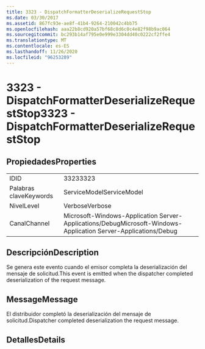 ```yaml
---
title: 3323 - DispatchFormatterDeserializeRequestStop
ms.date: 03/30/2017
ms.assetid: 867fc93e-ae8f-41b4-9264-210042c4bb75
ms.openlocfilehash: aaa22b8cd920a57bf68c8d6c0c4e82f98b9ac064
ms.sourcegitcommit: bc293b14af795e0e999e3304dd40c0222cf2ffe4
ms.translationtype: MT
ms.contentlocale: es-ES
ms.lasthandoff: 11/26/2020
ms.locfileid: "96253289"
---
```

# <a name="3323---dispatchformatterdeserializerequeststop"></a><span data-ttu-id="bcbfd-102">3323 - DispatchFormatterDeserializeRequestStop</span><span class="sxs-lookup"><span data-stu-id="bcbfd-102">3323 - DispatchFormatterDeserializeRequestStop</span></span>

## <a name="properties"></a><span data-ttu-id="bcbfd-103">Propiedades</span><span class="sxs-lookup"><span data-stu-id="bcbfd-103">Properties</span></span>  
  
|||  
|-|-|  
|<span data-ttu-id="bcbfd-104">ID</span><span class="sxs-lookup"><span data-stu-id="bcbfd-104">ID</span></span>|<span data-ttu-id="bcbfd-105">3323</span><span class="sxs-lookup"><span data-stu-id="bcbfd-105">3323</span></span>|  
|<span data-ttu-id="bcbfd-106">Palabras clave</span><span class="sxs-lookup"><span data-stu-id="bcbfd-106">Keywords</span></span>|<span data-ttu-id="bcbfd-107">ServiceModel</span><span class="sxs-lookup"><span data-stu-id="bcbfd-107">ServiceModel</span></span>|  
|<span data-ttu-id="bcbfd-108">Nivel</span><span class="sxs-lookup"><span data-stu-id="bcbfd-108">Level</span></span>|<span data-ttu-id="bcbfd-109">Verbose</span><span class="sxs-lookup"><span data-stu-id="bcbfd-109">Verbose</span></span>|  
|<span data-ttu-id="bcbfd-110">Canal</span><span class="sxs-lookup"><span data-stu-id="bcbfd-110">Channel</span></span>|<span data-ttu-id="bcbfd-111">Microsoft-Windows-Application Server-Applications/Debug</span><span class="sxs-lookup"><span data-stu-id="bcbfd-111">Microsoft-Windows-Application Server-Applications/Debug</span></span>|  
  
## <a name="description"></a><span data-ttu-id="bcbfd-112">Descripción</span><span class="sxs-lookup"><span data-stu-id="bcbfd-112">Description</span></span>  

 <span data-ttu-id="bcbfd-113">Se genera este evento cuando el emisor completa la deserialización del mensaje de solicitud.</span><span class="sxs-lookup"><span data-stu-id="bcbfd-113">This event is emitted when the dispatcher completed deserialization of the request message.</span></span>  
  
## <a name="message"></a><span data-ttu-id="bcbfd-114">Message</span><span class="sxs-lookup"><span data-stu-id="bcbfd-114">Message</span></span>  

 <span data-ttu-id="bcbfd-115">El distribuidor completó la deserialización del mensaje de solicitud.</span><span class="sxs-lookup"><span data-stu-id="bcbfd-115">Dispatcher completed deserialization the request message.</span></span>  
  
## <a name="details"></a><span data-ttu-id="bcbfd-116">Detalles</span><span class="sxs-lookup"><span data-stu-id="bcbfd-116">Details</span></span>
